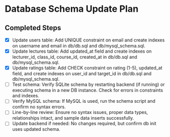 # Database Schema Update Plan

## Completed Steps
- [x] Update users table: Add UNIQUE constraint on email and create indexes on username and email in db/db.sql and db/mysql_schema.sql.
- [x] Update lectures table: Add updated_at field and create indexes on lecturer_id, class_id, course_id, created_at in db/db.sql and db/mysql_schema.sql.
- [x] Update ratings table: Add CHECK constraint on rating (1-5), updated_at field, and create indexes on user_id and target_id in db/db.sql and db/mysql_schema.sql.
- [ ] Test schema: Verify SQLite schema by restarting backend (if running) or executing schema in a new DB instance. Check for errors in constraints and indexes.
- [ ] Verify MySQL schema: If MySQL is used, run the schema script and confirm no syntax errors.
- [ ] Line-by-line review: Ensure no syntax issues, proper data types, relationships intact, and sample data inserts successfully.
- [ ] Update backend if needed: No changes required, but confirm db init uses updated schema.
